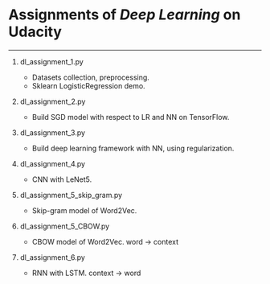 # Assignments of *Deep Learning* on Udacity
***
1. dl_assignment_1.py

    * Datasets collection, preprocessing.
    * Sklearn LogisticRegression demo.

2. dl_assignment_2.py

    * Build SGD model with respect to LR and NN on TensorFlow.

3. dl_assignment_3.py
    * Build deep learning framework with NN, using regularization.

4. dl_assignment_4.py
    * CNN with LeNet5.

5. dl_assignment_5_skip_gram.py
    * Skip-gram model of Word2Vec.

6. dl_assignment_5_CBOW.py
    * CBOW model of Word2Vec. word -> context

7. dl_assignment_6.py
    * RNN with LSTM. context -> word